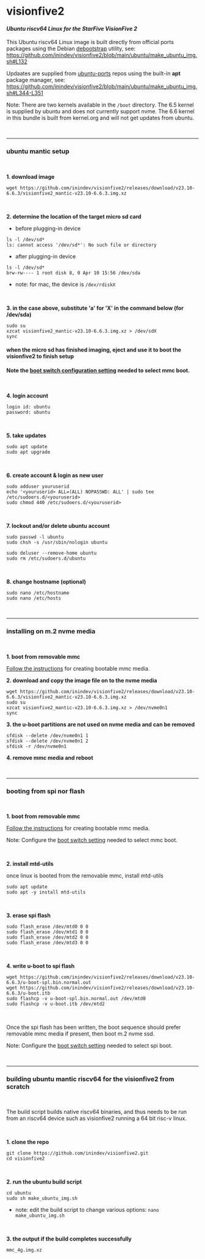 # visionfive2
#### *Ubuntu riscv64 Linux for the StarFive VisionFive 2*

This Ubuntu riscv64 Linux image is built directly from official ports packages using the Debian [debootstrap](https://packages.ubuntu.com/mantic/debootstrap) utility, see: https://github.com/inindev/visionfive2/blob/main/ubuntu/make_ubuntu_img.sh#L132

Updaates are supplied from [ubuntu-ports](http://ports.ubuntu.com/ubuntu-ports/dists/mantic/main/binary-riscv64/) repos using the built-in **apt** package manager, see: https://github.com/inindev/visionfive2/blob/main/ubuntu/make_ubuntu_img.sh#L344-L351

Note: There are two kernels available in the ```/boot``` directory. The 6.5 kernel is supplied by ubuntu and does not currently support nvme. The 6.6 kernel in this bundle is built from kernel.org and will not get updates from ubuntu.

<br/>

---
### ubuntu mantic setup

<br/>

**1. download image**
```
wget https://github.com/inindev/visionfive2/releases/download/v23.10-6.6.3/visionfive2_mantic-v23.10-6.6.3.img.xz
```

<br/>

**2. determine the location of the target micro sd card**

 * before plugging-in device
```
ls -l /dev/sd*
ls: cannot access '/dev/sd*': No such file or directory
```

 * after plugging-in device
```
ls -l /dev/sd*
brw-rw---- 1 root disk 8, 0 Apr 10 15:56 /dev/sda
```
* note: for mac, the device is ```/dev/rdiskX```

<br/>

**3. in the case above, substitute 'a' for 'X' in the command below (for /dev/sda)**
```
sudo su
xzcat visionfive2_mantic-v23.10-6.6.3.img.xz > /dev/sdX
sync
```

#### when the micro sd has finished imaging, eject and use it to boot the visionfive2 to finish setup
#### Note the [boot switch configuration setting](https://github.com/inindev/visionfive2/blob/main/misc/vf2_mmc.jpg) needed to select mmc boot.

<br/>

**4. login account**
```
login id: ubuntu
password: ubuntu
```

<br/>

**5. take updates**
```
sudo apt update
sudo apt upgrade
```

<br/>

**6. create account & login as new user**
```
sudo adduser youruserid
echo '<youruserid> ALL=(ALL) NOPASSWD: ALL' | sudo tee /etc/sudoers.d/<youruserid>
sudo chmod 440 /etc/sudoers.d/<youruserid>
```

<br/>

**7. lockout and/or delete ubuntu account**
```
sudo passwd -l ubuntu
sudo chsh -s /usr/sbin/nologin ubuntu
```

```
sudo deluser --remove-home ubuntu
sudo rm /etc/sudoers.d/ubuntu
```

<br/>

**8. change hostname (optional)**
```
sudo nano /etc/hostname
sudo nano /etc/hosts
```

<br/>

---
### installing on m.2 nvme media

<br/>

**1. boot from removable mmc**

[Follow the instructions](https://github.com/inindev/visionfive2#ubuntu-mantic-setup) for creating bootable mmc media.

**2. download and copy the image file on to the nvme media**
```
wget https://github.com/inindev/visionfive2/releases/download/v23.10-6.6.3/visionfive2_mantic-v23.10-6.6.3.img.xz
sudo su
xzcat visionfive2_mantic-v23.10-6.6.3.img.xz > /dev/nvme0n1
sync
```

**3. the u-boot partitions are not used on nvme media and can be removed**
```
sfdisk --delete /dev/nvme0n1 1
sfdisk --delete /dev/nvme0n1 2
sfdisk -r /dev/nvme0n1
```

**4. remove mmc media and reboot**

<br/>

---
### booting from spi nor flash

<br/>

**1. boot from removable mmc**

[Follow the instructions](https://github.com/inindev/visionfive2#ubuntu-mantic-setup) for creating bootable mmc media.

Note: Configure the [boot switch setting](https://github.com/inindev/visionfive2/blob/main/misc/vf2_mmc.jpg) needed to select mmc boot.

<br/>

**2. install mtd-utils**

once linux is booted from the removable mmc, install mtd-utils
```
sudo apt update
sudo apt -y install mtd-utils
```

<br/>

**3. erase spi flash**
```
sudo flash_erase /dev/mtd0 0 0
sudo flash_erase /dev/mtd1 0 0
sudo flash_erase /dev/mtd2 0 0
sudo flash_erase /dev/mtd3 0 0
```

<br/>

**4. write u-boot to spi flash**
```
wget https://github.com/inindev/visionfive2/releases/download/v23.10-6.6.3/u-boot-spl.bin.normal.out
wget https://github.com/inindev/visionfive2/releases/download/v23.10-6.6.3/u-boot.itb
sudo flashcp -v u-boot-spl.bin.normal.out /dev/mtd0
sudo flashcp -v u-boot.itb /dev/mtd2
```

<br/>

Once the spi flash has been written, the boot sequence should prefer removable mmc media if present, then boot m.2 nvme ssd.

Note: Configure the [boot switch setting](https://github.com/inindev/visionfive2/blob/main/misc/vf2_spi.jpg) needed to select spi boot.

<br/>

---

### building ubuntu mantic riscv64 for the visionfive2 from scratch

<br/>

The build script builds native riscv64 binaries, and thus needs to be run from an riscv64 device such as visionfive2 running 
a 64 bit risc-v linux.

<br/>

**1. clone the repo**
```
git clone https://github.com/inindev/visionfive2.git
cd visionfive2
```

<br/>

**2. run the ubuntu build script**
```
cd ubuntu
sudo sh make_ubuntu_img.sh
```
* note: edit the build script to change various options: ```nano make_ubuntu_img.sh```

<br/>

**3. the output if the build completes successfully**
```
mmc_4g.img.xz
```

<br/>
